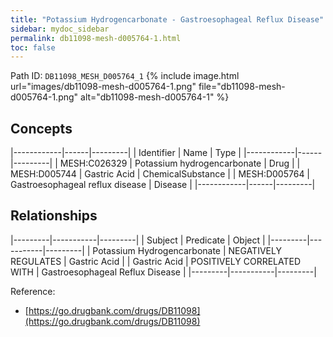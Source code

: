 ```yaml
---
title: "Potassium Hydrogencarbonate - Gastroesophageal Reflux Disease"
sidebar: mydoc_sidebar
permalink: db11098-mesh-d005764-1.html
toc: false 
---
```



Path ID: `DB11098_MESH_D005764_1`
{% include image.html url="images/db11098-mesh-d005764-1.png" file="db11098-mesh-d005764-1.png" alt="db11098-mesh-d005764-1" %}

## Concepts

|------------|------|---------|
| Identifier | Name | Type    |
|------------|------|---------|
| MESH:C026329 | Potassium hydrogencarbonate | Drug |
| MESH:D005744 | Gastric Acid | ChemicalSubstance |
| MESH:D005764 | Gastroesophageal reflux disease | Disease |
|------------|------|---------|

## Relationships

|---------|-----------|---------|
| Subject | Predicate | Object  |
|---------|-----------|---------|
| Potassium Hydrogencarbonate | NEGATIVELY REGULATES | Gastric Acid |
| Gastric Acid | POSITIVELY CORRELATED WITH | Gastroesophageal Reflux Disease |
|---------|-----------|---------|

Reference: 
  - [https://go.drugbank.com/drugs/DB11098](https://go.drugbank.com/drugs/DB11098)
